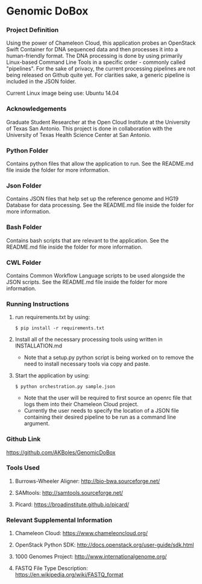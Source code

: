 Genomic DoBox
=============

### Project Definition ###

Using the power of Chameleon Cloud, this application probes an OpenStack Swift Container for DNA sequenced data and then processes it into a human-friendly format. The DNA processing is done by using primarily Linux-based Command Line Tools in a specific order - commonly called "pipelines". For the sake of privacy, the current processing pipelines are not being released on Github quite yet. For clarities sake, a generic pipeline is included in the JSON folder.

Current Linux image being use: Ubuntu 14.04

### Acknowledgements ###

Graduate Student Researcher at the Open Cloud Institute at the University of Texas San Antonio. This project is done in collaboration with the University of Texas Health Science Center at San Antonio.

### Python Folder ###

Contains python files that allow the application to run. See the README.md file inside the folder for more information.

### Json Folder ###

Contains JSON files that help set up the reference genome and HG19 Database for data processing. See the README.md file inside the folder for more information.

### Bash Folder ###

Contains bash scripts that are relevant to the application. See the README.md file inside the folder for more information.

### CWL Folder ###

Contains Common Workflow Language scripts to be used alongside the JSON scripts. See the README.md file inside the folder for more information.

### Running Instructions ###

1. run requirements.txt by using: 
    ~~~
    $ pip install -r requirements.txt
    ~~~

2. Install all of the necessary processing tools using written in INSTALLATION.md
    
      * Note that a setup.py python script is being worked on to remove the need to install necessary tools via copy and paste.
      
3. Start the application by using: 
    ~~~
    $ python orchestration.py sample.json
    ~~~
    
      * Note that the user will be required to first source an openrc file that logs them into their Chameleon Cloud project.
      * Currently the user needs to specify the location of a JSON file containing their desired pipeline to be run as a command line argument.


### Github Link ###

https://github.com/AKBoles/GenomicDoBox

### Tools Used ###

1. Burrows-Wheeler Aligner: http://bio-bwa.sourceforge.net/

2. SAMtools: http://samtools.sourceforge.net/

3. Picard: https://broadinstitute.github.io/picard/

### Relevant Supplemental Information ###

1.	Chameleon Cloud: https://www.chameleoncloud.org/

2.	OpenStack Python SDK: http://docs.openstack.org/user-guide/sdk.html

3.	1000 Genomes Project: http://www.internationalgenome.org/

4.  FASTQ File Type Description: https://en.wikipedia.org/wiki/FASTQ_format

